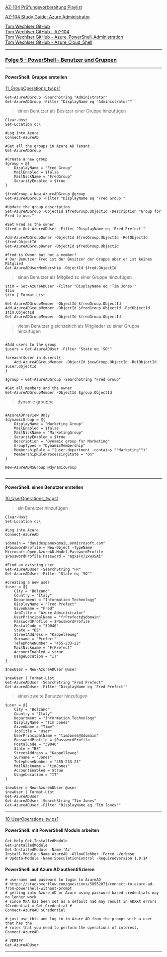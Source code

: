 
[AZ-104 Prüfungsvorbereitung Playlist](https://www.youtube.com/playlist?list=PLi0MTIjZai_w3XzmNKEtmHH9podU_r3sh)

[AZ-104 Study Guide: Azure Administrator](https://www.thomasmaurer.ch/2020/03/az-104-study-guide-azure-administrator/)  

[Tom Wechlser GitHub](https://github.com/tomwechsler)  
[Tom Wechlser GitHub - AZ-104](https://github.com/tomwechsler/Azure_Administrator_Associate)  
[Tom Wechlser GitHub - Azure_PowerShell_Administration](https://github.com/tomwechsler/Azure_PowerShell_Administration)  
[Tom Wechlser GitHub - Azure_Cloud_Shell](https://github.com/tomwechsler/Azure_Cloud_Shell)


---

### [Folge 5 - PowerShell - Benutzer und Gruppen](https://www.youtube.com/watch?v=mAGH6NjCbdQ)   



---

#### PowerShell: Gruppe erstellen

[11_GroupOperations_tw.ps1](https://github.com/tomwechsler/Azure_PowerShell_Administration/blob/master/11_GroupOperations_tw.ps1)  

```
Get-AzureADGroup -SearchString "Administrator"   
Get-AzureADGroup -Filter "DisplayName eq 'Administrator'"
```

> einen Benutzer als Besitzer einer Gruppe hinzufügen

```
Clear-Host
Set-Location c:\

#Log into Azure
Connect-AzureAD

#Get all the groups in Azure AD Tenant
Get-AzureADGroup

#Create a new group
$group = @{
    DisplayName = "Fred Group"
    MailEnabled = $false
    MailNickName = "FredGroup"
    SecurityEnabled = $true
}

$fredGroup = New-AzureADGroup @group
Get-AzureADGroup -Filter "DisplayName eq 'Fred Group'" 

#Update the group description
Set-AzureADGroup -ObjectId $fredGroup.ObjectId -Description "Group for Fred to use."

#Set Fred as the owner
$fred = Get-AzureADUser -Filter "DisplayName eq 'Fred Prefect'"

Add-AzureADGroupOwner -ObjectId $fredGroup.ObjectId -RefObjectId $fred.ObjectId
Get-AzureADGroupOwner -ObjectId $fredGroup.ObjectId

#Fred is Owner but not a member!
# Der Benutzer Fred ist der Besitzer der Gruppe aber er ist keines Mitglied
Get-AzureADUserMembership -ObjectId $fred.ObjectId 

```

> einen Benutzer als Mitglied zu einer Gruppe hinzufügen

```
$tim = Get-AzureADUser -Filter "DisplayName eq 'Tim Jones'"
$tim
$tim | Format-List

Get-AzureADGroupMember -ObjectId $fredGroup.ObjectId
Add-AzureADGroupMember -ObjectId $fredGroup.ObjectId -RefObjectId $tim.ObjectId
Get-AzureADGroupMember -ObjectId $fredGroup.ObjectId

```

> vielen Benutzer gleichzeitich als Mitglieder zu einer Gruppe hinzufügen

```

#Add users to the group
$users = Get-AzureADUser -Filter "State eq 'SO'"

foreach($user in $users){
    Add-AzureADGroupMember -ObjectId $newGroup.ObjectId -RefObjectId $user.ObjectId
}

$group = Get-AzureADGroup -SearchString "Fred Group"

#Get all members and the owner
Get-AzureADGroupMember -ObjectId $group.ObjectId
```

> dynamic grouppe

```

#AzureADPreview Only
$dynamicGroup = @{
    DisplayName = "Marketing Group"
    MailEnabled = $false
    MailNickName = "MarketingGroup"
    SecurityEnabled = $true
    Description = "Dynamic group for Marketing"
    GroupTypes = "DynamicMembership"
    MembershipRule = "(user.department -contains ""Marketing"")"
    MembershipRuleProcessingState = "On"
}

New-AzureADMSGroup @dynamicGroup


```

---

#### PowerShell: einen Benutzer erstellen

[10_UserOperations_tw.ps1](https://github.com/tomwechsler/Azure_PowerShell_Administration/blob/master/10_UserOperations_tw.ps1)  


> ein Benutzer hinzufügen

```
Clear-Host
Set-Location c:\

#Log into Azure
Connect-AzureAD

$domain = "davidespanoxgmaiL.onmicrosoft.com"
$PasswordProfile = New-Object -TypeName Microsoft.Open.AzureAD.Model.PasswordProfile
$PasswordProfile.Password = "agxsFX72xwsSAi"

#Find an existing user
Get-AzureADUser -SearchString "FR"
Get-AzureADUser -Filter "State eq 'SO'"

#Creating a new user
$user = @{
    City = "Bolzano"
    Country = "Italy"
    Department = "Information Technology"
    DisplayName = "Fred Prefect"
    GivenName = "Fred"
    JobTitle = "Azure Administrator"
    UserPrincipalName = "frPrefect@$domain"
    PasswordProfile = $PasswordProfile
    PostalCode = "39040"
    State = "BZ"
    StreetAddress = "Kappelleweg"
    Surname = "Prefect"
    TelephoneNumber = "455-233-22"
    MailNickname = "FrPrefect"
    AccountEnabled = $true
    UsageLocation = "IT"
}

$newUser = New-AzureADUser @user

$newUser | Format-List
Get-AzureADUser -SearchString "Fred Prefect"
Get-AzureADUser -Filter "DisplayName eq 'Fred Prefect'"

```

> einen zweite Benutzer hinzufügen

```
$user = @{
    City = "Bolzano"
    Country = "Italy"
    Department = "Information Technology"
    DisplayName = "Tim Jones"
    GivenName = "Time"
    JobTitle = "User"
    UserPrincipalName = "timJones@$domain"
    PasswordProfile = $PasswordProfile
    PostalCode = "39040"
    State = "BZ"
    StreetAddress = "Kappelleweg"
    Surname = "Jones"
    TelephoneNumber = "455-233-23"
    MailNickname = "timJones"
    AccountEnabled = $true
    UsageLocation = "IT"
}

$newUser = New-AzureADUser @user
$newUser | Format-List
Get-AzureADUser
Get-AzureADUser -SearchString "Tim Jones"
Get-AzureADUser -Filter "DisplayName eq 'Tim Jones'"

```

---

[10_UserOperations_tw.ps1](https://github.com/tomwechsler/Azure_PowerShell_Administration/blob/master/10_UserOperations_tw.ps1)  

#### PowerShell: mit PowerShell Moduln arbeiten

```
Get-Help Get-InstalledModule
Get-InstalledModule 
Get-InstalledModule -Name 'Az'
Install-Module -Name AzureAD -AllowClobber -Force -Verbose
# Update-Module -Name SpeculationControl -RequiredVersion 1.0.14
```

#### PowerShell: auf Azure AD authentifizieren

```
# username and password to login to AzureAD
# https://stackoverflow.com/questions/58552071/connect-to-azure-ad-from-powershell-without-prompt
# getting into Azure AD or Azure using password based credentials may no lonher work
# since MFA has been set as a default nad may result in ADXXX errors
$Credential = Get-Credential #
Connect-AzureAD $Credential

# just use this and log in to Azure AD from the prompt with a user that has the
# roles that you need to perform the operations of interest.
Connect-AzureAD 

# VERIFY
Get-AzureADUser
```

---